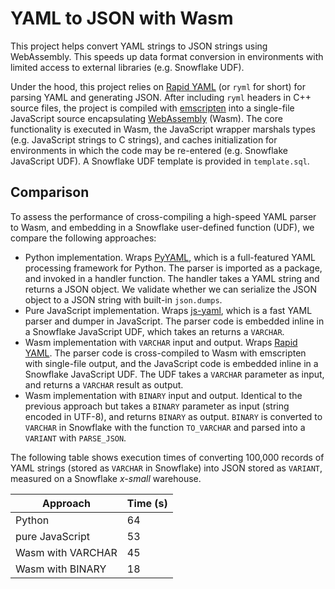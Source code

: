# YAML to JSON with Wasm

This project helps convert YAML strings to JSON strings using WebAssembly. This speeds up data format conversion in environments with limited access to external libraries (e.g. Snowflake UDF).

Under the hood, this project relies on [Rapid YAML](https://github.com/biojppm/rapidyaml) (or `ryml` for short) for parsing YAML and generating JSON. After including `ryml` headers in C++ source files, the project is compiled with [emscripten](https://emscripten.org/) into a single-file JavaScript source encapsulating [WebAssembly](https://webassembly.org/) (Wasm). The core functionality is executed in Wasm, the JavaScript wrapper marshals types (e.g. JavaScript strings to C strings), and caches initialization for environments in which the code may be re-entered (e.g. Snowflake JavaScript UDF). A Snowflake UDF template is provided in `template.sql`.

## Comparison

To assess the performance of cross-compiling a high-speed YAML parser to Wasm, and embedding in a Snowflake user-defined function (UDF), we compare the following approaches:

* Python implementation. Wraps [PyYAML](https://github.com/yaml/pyyaml), which is a full-featured YAML processing framework for Python. The parser is imported as a package, and invoked in a handler function. The handler takes a YAML string and returns a JSON object. We validate whether we can serialize the JSON object to a JSON string with built-in `json.dumps`.
* Pure JavaScript implementation. Wraps [js-yaml](nodeca.github.io/js-yaml/), which is a fast YAML parser and dumper in JavaScript. The parser code is embedded inline in a Snowflake JavaScript UDF, which takes an returns a `VARCHAR`.
* Wasm implementation with `VARCHAR` input and output. Wraps [Rapid YAML](https://github.com/biojppm/rapidyaml). The parser code is cross-compiled to Wasm with emscripten with single-file output, and the JavaScript code is embedded inline in a Snowflake JavaScript UDF. The UDF takes a `VARCHAR` parameter as input, and returns a `VARCHAR` result as output.
* Wasm implementation with `BINARY` input and output. Identical to the previous approach but takes a `BINARY` parameter as input (string encoded in UTF-8), and returns `BINARY` as output. `BINARY` is converted to `VARCHAR` in Snowflake with the function `TO_VARCHAR` and parsed into a `VARIANT` with `PARSE_JSON`.

The following table shows execution times of converting 100,000 records of YAML strings (stored as `VARCHAR` in Snowflake) into JSON stored as `VARIANT`, measured on a Snowflake *x-small* warehouse.

| Approach          | Time (s) |
| ----------------- | -------- |
| Python            |       64 |
| pure JavaScript   |       53 |
| Wasm with VARCHAR |       45 |
| Wasm with BINARY  |       18 |
